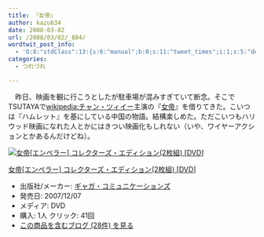 ```yaml
---
title: 『女帝』
author: kazu634
date: 2008-03-02
url: /2008/03/02/_884/
wordtwit_post_info:
  - 'O:8:"stdClass":13:{s:6:"manual";b:0;s:11:"tweet_times";i:1;s:5:"delay";i:0;s:7:"enabled";i:1;s:10:"separation";s:2:"60";s:7:"version";s:3:"3.7";s:14:"tweet_template";b:0;s:6:"status";i:2;s:6:"result";a:0:{}s:13:"tweet_counter";i:2;s:13:"tweet_log_ids";a:1:{i:0;i:3787;}s:9:"hash_tags";a:0:{}s:8:"accounts";a:1:{i:0;s:7:"kazu634";}}'
categories:
  - つれづれ

---
```

<div class="section">
<p>
    　昨日、映画を観に行こうとしたが駐車場が混みすぎていて断念。そこでTSUTAYAで<a href="http://ja.wikipedia.org/wiki/%E3%83%81%E3%83%A3%E3%83%B3%E3%83%BB%E3%83%84%E3%82%A3%E3%82%A4%E3%83%BC" onclick="__gaTracker('send', 'event', 'outbound-article', 'http://ja.wikipedia.org/wiki/%E3%83%81%E3%83%A3%E3%83%B3%E3%83%BB%E3%83%84%E3%82%A3%E3%82%A4%E3%83%BC', 'wikipedia:チャン・ツィイー');" target="_blank">wikipedia:チャン・ツィイー</a>主演の『<a href="http://d.hatena.ne.jp/asin/B000V9LV9Y" onclick="__gaTracker('send', 'event', 'outbound-article', 'http://d.hatena.ne.jp/asin/B000V9LV9Y', '女帝');">女帝</a>』を借りてきた。こいつは『ハムレット』を基にしている中国の物語。結構楽しめた。ただこいつもハリウッド映画になれた人とかにはきつい映画化もしれない（いや、ワイヤーアクションとかあるんだけどね）。
</p>
  
<div class="hatena-asin-detail">
<a href="http://www.amazon.co.jp/dp/B000V9LV9Y/?tag=hatena_st1-22&ascsubtag=d-7ibv" onclick="__gaTracker('send', 'event', 'outbound-article', 'http://www.amazon.co.jp/dp/B000V9LV9Y/?tag=hatena_st1-22&ascsubtag=d-7ibv', '');"><img src="https://images-na.ssl-images-amazon.com/images/I/61nmwrHFsUL._SL160_.jpg" class="hatena-asin-detail-image" alt="女帝[エンペラー] コレクターズ・エディション(2枚組) [DVD]" title="女帝[エンペラー] コレクターズ・エディション(2枚組) [DVD]" /></a></p> 
    
<div class="hatena-asin-detail-info">
<p class="hatena-asin-detail-title">
<a href="http://www.amazon.co.jp/dp/B000V9LV9Y/?tag=hatena_st1-22&ascsubtag=d-7ibv" onclick="__gaTracker('send', 'event', 'outbound-article', 'http://www.amazon.co.jp/dp/B000V9LV9Y/?tag=hatena_st1-22&ascsubtag=d-7ibv', '女帝[エンペラー] コレクターズ・エディション(2枚組) [DVD]');">女帝[エンペラー] コレクターズ・エディション(2枚組) [DVD]</a>
</p>
      
<ul>
<li>
<span class="hatena-asin-detail-label">出版社/メーカー:</span> <a href="http://d.hatena.ne.jp/keyword/%A5%AE%A5%E3%A5%AC%A1%A6%A5%B3%A5%DF%A5%E5%A5%CB%A5%B1%A1%BC%A5%B7%A5%E7%A5%F3%A5%BA" onclick="__gaTracker('send', 'event', 'outbound-article', 'http://d.hatena.ne.jp/keyword/%A5%AE%A5%E3%A5%AC%A1%A6%A5%B3%A5%DF%A5%E5%A5%CB%A5%B1%A1%BC%A5%B7%A5%E7%A5%F3%A5%BA', 'ギャガ・コミュニケーションズ');" class="keyword">ギャガ・コミュニケーションズ</a>
</li>
<li>
<span class="hatena-asin-detail-label">発売日:</span> 2007/12/07
</li>
<li>
<span class="hatena-asin-detail-label">メディア:</span> DVD
</li>
<li>
<span class="hatena-asin-detail-label">購入</span>: 1人 <span class="hatena-asin-detail-label">クリック</span>: 41回
</li>
<li>
<a href="http://d.hatena.ne.jp/asin/B000V9LV9Y" onclick="__gaTracker('send', 'event', 'outbound-article', 'http://d.hatena.ne.jp/asin/B000V9LV9Y', 'この商品を含むブログ (28件) を見る');" target="_blank">この商品を含むブログ (28件) を見る</a>
</li>
</ul>
</div>
    
<div class="hatena-asin-detail-foot">
</div>
</div>
</div>
